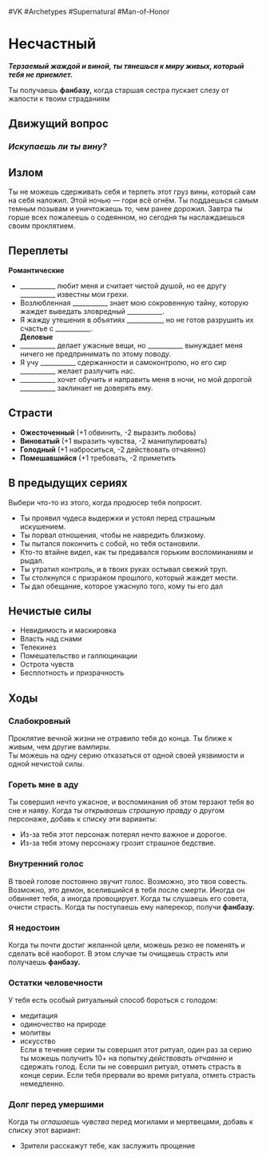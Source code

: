#VK  #Archetypes #Supernatural #Man-of-Honor 

# Несчастный

***Терзаемый жаждой и виной, ты тянешься к миру живых,  который тебя не приемлет.***  

Ты получаешь **фанбазу,**  когда старшая сестра  пускает слезу от жалости к твоим страданиям

## Движущий вопрос
### *Искупаешь ли ты вину?*


## Излом
Ты не можешь сдерживать себя и терпеть этот груз вины, который  сам на себя наложил. Этой ночью — гори всё огнём. Ты поддаешься самым темным позывам и уничтожаешь то, чем ранее дорожил.  Завтра ты горше всех пожалеешь о содеянном, но сегодня ты  наслаждаешься своим проклятием.

## Переплеты
**Романтические** 
- \_\_\_\_\_\_\_\_\_\_\_ любит меня и считает чистой душой, но ее  другу \_\_\_\_\_\_\_\_\_\_\_ известны мои грехи.   
- Возлюбленная \_\_\_\_\_\_\_\_\_\_\_ знает мою сокровенную тайну, которую жаждет выведать зловредный \_\_\_\_\_\_\_\_\_\_\_.   
- Я жажду утешения в объятиях \_\_\_\_\_\_\_\_\_\_\_, но не готов  разрушить их счастье с \_\_\_\_\_\_\_\_\_\_\_.  
**Деловые**   
- \_\_\_\_\_\_\_\_\_\_\_ делает ужасные вещи, но \_\_\_\_\_\_\_\_\_\_\_ вынуждает меня ничего не предпринимать по этому  поводу.   
- Я учу \_\_\_\_\_\_\_\_\_\_\_ сдержанности и самоконтролю,  но его сир \_\_\_\_\_\_\_\_\_\_\_ желает разлучить нас.  
- \_\_\_\_\_\_\_\_\_\_\_ хочет обучить и направить меня в ночи,  но мой дорогой \_\_\_\_\_\_\_\_\_\_\_ заклинает не доверять ему. 

## Страсти
- **Ожесточенный** 
 (+1 обвинить, -2 выразить любовь)   
- **Виноватый** 
 (+1 выразить чувства, -2 манипулировать)  
- **Голодный** 
 (+1 наброситься, -2 действовать отчаянно)  
- **Помешавшийся** 
 (+1 требовать, -2 приметить

## В предыдущих сериях
 Выбери что-то из этого, когда продюсер тебя попросит. 
- Ты проявил чудеса выдержки и устоял перед страшным искушением.  
- Ты порвал отношения, чтобы не навредить близкому.  
- Ты пытался покончить с собой, но тебя остановили.  
- Кто-то втайне видел, как ты предавался горьким воспоминаниям и рыдал.  
- Ты утратил контроль, и в твоих руках остывал свежий труп.  
- Ты столкнулся с призраком прошлого, который жаждет мести.  
- Ты дал обещание, которое ужаснуло того, кому ты  его дал

## Нечистые силы
- Невидимость и маскировка  
- Власть над снами  
- Телекинез  
- Помешательство и галлюцинации  
- Острота чувств  
- Бесплотность и призрачность

## Ходы
### Слабокровный   
Проклятие вечной жизни не отравило тебя до конца. Ты ближе  к живым, чем другие вампиры.  
Ты можешь на одну серию отказаться от одной своей уязвимости  и одной нечистой силы.
### Гореть мне в аду  
Ты совершил нечто ужасное, и воспоминания об этом терзают тебя во сне и наяву. Когда ты *открываешь страшную правду*  о другом персонаже, добавь к списку эти варианты:  
- Из-за тебя этот персонаж потерял нечто важное  и дорогое.  
- Из-за тебя этому персонажу грозит страшное  бедствие.  
### Внутренний голос  
В твоей голове постоянно звучит голос. Возможно, это твоя  совесть. Возможно, это демон, вселившийся в тебя после  смерти. Иногда он обвиняет тебя, а иногда провоцирует.  Когда ты слушаешь его совета, очисти страсть. Когда ты  поступаешь ему наперекор, получи **фанбазу.**  
### Я недостоин  
Когда ты почти достиг желанной цели, можешь резко ее поменять и сделать всё наоборот. В этом случае ты очищаешь  страсть или получаешь **фанбазу.**  
### Остатки человечности  
У тебя есть особый ритуальный способ бороться с голодом:  
  - медитация  
  - одиночество на природе   
  - молитвы  
  - искусство  
 Если в течение серии ты совершил этот ритуал, один раз  за серию ты можешь получить 10+ на попытку *действовать  отчаянно* и сдержать голод. Если ты не совершил ритуал,  отметь страсть в конце серии. Если тебя прервали во время  ритуала, отметь страсть немедленно.   
### Долг перед умершими  
Когда ты *оглашаешь чувства* перед могилами и мертвецами,  добавь к списку этот вариант:  
- Зрители расскажут тебе, как заслужить прощение
